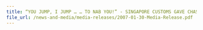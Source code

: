 ```yaml
---
title: “YOU JUMP, I JUMP … … TO NAB YOU!” - SINGAPORE CUSTOMS GAVE CHASE AT SEA, FOUR ARRESTED AND OVER 36,000 PACKETS DUTY-UNPAID CIGARETTES SEIZED
file_url: /news-and-media/media-releases/2007-01-30-Media-Release.pdf
---
```

